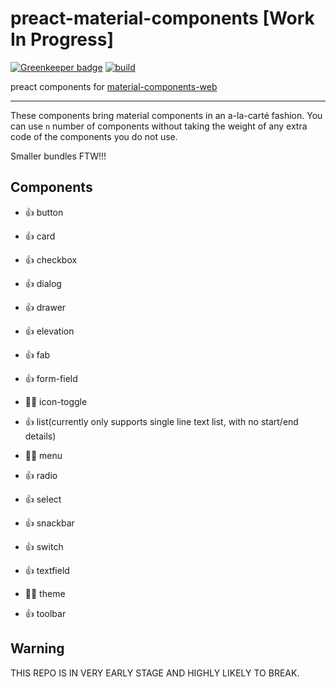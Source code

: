 # preact-material-components [Work In Progress]
[![Greenkeeper badge](https://badges.greenkeeper.io/prateekbh/preact-material-components.svg)](https://greenkeeper.io/)
[![build](https://api.travis-ci.org/prateekbh/preact-material-components.svg?branch=master)](https://api.travis-ci.org/prateekbh/preact-material-components.svg?branch=master)

preact components for [material-components-web](https://github.com/material-components/material-components-web)

---
These components bring material components in an a-la-carté fashion.
You can use `n` number of components without taking the weight of any extra code of the components you do not use.

Smaller bundles FTW!!!


## Components
- 👍 button

- 👍 card

- 👍 checkbox

- 👍 dialog

- 👍 drawer

- 👍 elevation

- 👍 fab

- 👍 form-field

- 👎🏽 icon-toggle

- 👍 list(currently only supports single line text list, with no start/end details)

- 👎🏽 menu

- 👍 radio

- 👍 select

- 👍 snackbar

- 👍 switch

- 👍 textfield

- 👎🏽 theme

- 👍 toolbar

## Warning
THIS REPO IS IN VERY EARLY STAGE AND HIGHLY LIKELY TO BREAK.
